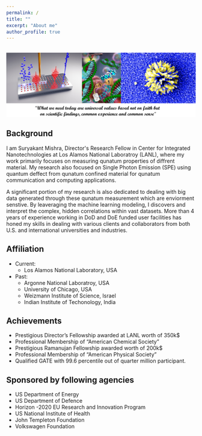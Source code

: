 ```yaml
---
permalink: /
title: ""
excerpt: "About me"
author_profile: true
---
```


<br/><img src='/frontpage.png' class='center'>

**Background**
----
I am Suryakant Mishra, Director's Research Fellow in Center for Integrated Nanotechnologies at Los Alamos National Laboratroy (LANL), where my work primarily focuses on measuring qunatum properties of diffrent material. My research also focused on Single Photon Emission (SPE) using quantum deffect from qunatum confined material for qunatum communication and computing applications.

A significant portion of my research is also dedicated to dealing with big data generated through these qunatum measurement which are enviorment senstive. By leaveraging the machine learning modeling, I discovers and interpret the complex, hidden correlations within vast datasets. More than 4 years of experience working in DoD and DoE funded user facilities has honed my skills in dealing with various clients and collaborators from both U.S. and international universities and industries. 


**Affiliation**
----
- Current:
  - Los Alamos National Laboratory, USA
- Past:
  - Argonne National Laboratroy, USA
  - University of Chicago, USA
  - Weizmann Institute of Science, Israel
  - Indian Institute of Techonology, India

**Achievements**
----
  -  Prestigious Director’s Fellowship awarded at LANL worth of 350k$
  -  Professional Membership of “American Chemical Society”
  -  Prestigious Ramanujan Fellowship awarded worth of 200k$
  -  Professional Membership of “American Physical Society”
  -  Qualified GATE with 99.6 percentile out of quarter million participant.

**Sponsored by following agencies**
----
-  US Department of Energy
-  US Department of Defence
-  Horizon -2020 EU Research and Innovation Program 
-  US National Institute of Health
-  John Templeton Foundation
-  Volkswagen Foundation

